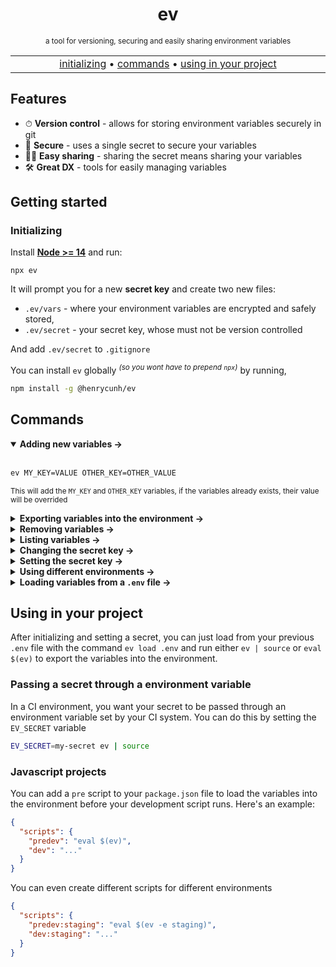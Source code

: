 <div align="center">

# ev
  <sup>a tool for versioning, securing and easily sharing environment variables</sup>

</div>


<p align="center">
  <table>
    <tbody>
      <td align="center">
        <img width="2000" height="0"><br>
        <a href="#initializing">initializing</a> • <a href="#commands">commands</a> • <a href="#using-in-your-project">using in your project</a><br>
        <img width="2000" height="0">
      </td>
    </tbody>
  </table>
</p>

## Features
- ⏱ **Version control** - allows for storing environment variables securely in git
- 🔑 **Secure** - uses a single secret to secure your variables
- 🧑‍💻 **Easy sharing** - sharing the secret means sharing your variables
- 🛠 **Great DX** - tools for easily managing variables  

## Getting started

### Initializing

Install [**Node >= 14**](https://nodejs.org/en/) and run:
```
npx ev
```
It will prompt you for a new **secret key** and create two new files:
  - `.ev/vars` - where your environment variables are encrypted and safely stored,
  - `.ev/secret` - your secret key, whose must not be version controlled

And add `.ev/secret` to `.gitignore`

You can install `ev` globally <sup>*(so you wont have to prepend `npx`)*</sup> by running,
```bash
npm install -g @henrycunh/ev
```

## Commands

<details open>
<summary><strong>Adding new variables →</strong></summary>
<br>

```bash
ev MY_KEY=VALUE OTHER_KEY=OTHER_VALUE
```
<sup>This will add the `MY_KEY` and `OTHER_KEY` variables, if the variables already exists, their value will be overrided</sup>
</details>

<details>
<summary><strong>Exporting variables into the environment →</strong></summary>
<br>
  
```bash
ev | source
# you can alternatively use
eval $(ev)
```
<sup>This will export every variable into the environment</sup>

You can test it by running

```bash
ev TEST=123 && ev | source && echo $TEST
```
<sup>This should print `Added 1 variables.` followed by `123`.</sup>
</details>
  
<details>
<summary><strong>Removing variables →</strong></summary>
<br>
  
```bash
ev rm MY_KEY OTHER_KEY
```
<sup>This will remove the `MY_KEY` and `OTHER_KEY` variables</sup>
</details>

<details>
<summary><strong>Listing variables →</strong></summary>
<br>
  
```bash
ev ls
```
<sup>ℹ This will list all variables</sup>
```bash
ev ls MY_KEY
```
<sup>This will list the `MY_KEY` variable</sup>
</details>

<details>
<summary><strong>Changing the secret key →</strong></summary>
<br>
  
```bash
ev change-secret
```
<sup>This will prompt for the old key and the new one, if the old key is correct, it will re-encrypt the variables with the new one</sup>
</details>

<details>
<summary><strong>Setting the secret key →</strong></summary>
<br>
  
In case you mistype your secret, you can just run this to type the secret again
```bash
ev set-secret
```
<sup>This will prompt for the secret</sup>
</details>

<details>
<summary><strong>Using different environments →</strong></summary>
<br>
  
You can append the option `--env` <sup>*(or `-e`)*</sup> on any command to specify a different environment
```bash
ev -e staging MY_KEY=VALUE_IN_STAGING
```
<sup>The variables for each environment is stored in a different file</sup>
</details>
  
<details>
  <summary><strong>Loading variables from a <code>.env</code> file →</strong></summary>
<br>
  
```bash
ev load .env
```
<sup>All the variables on `.env` will be loaded into the default environment</sup>
</details>

## Using in your project
After initializing and setting a secret, you can just load from your previous `.env` file with the command `ev load .env` and run either `ev | source` or `eval $(ev)` to export the variables into the environment.

### Passing a secret through a environment variable
In a CI environment, you want your secret to be passed through an environment variable set by your CI system. You can do this by setting the `EV_SECRET` variable
```bash
EV_SECRET=my-secret ev | source
```

### Javascript projects
You can add a `pre` script to your `package.json` file to load the variables into the environment before your development script runs. Here's an example:
```json
{
  "scripts": {
    "predev": "eval $(ev)",
    "dev": "..."
  }
}
```
You can even create different scripts for different environments
```json
{
  "scripts": {
    "predev:staging": "eval $(ev -e staging)",
    "dev:staging": "..."
  }
}
```





